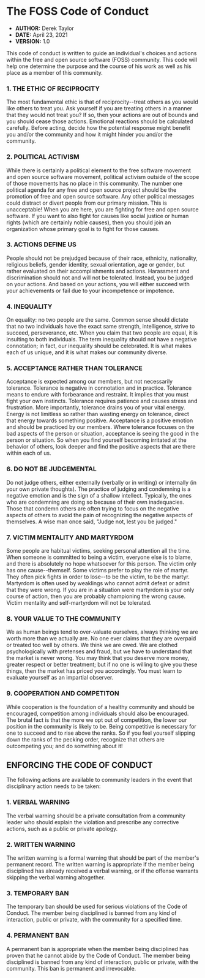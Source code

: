 # The FOSS Code of Conduct
- **AUTHOR:** Derek Taylor
- **DATE:** April 23, 2021
- **VERSION:** 1.0

This code of conduct is written to guide an individual's choices and actions within the free and open source software (FOSS) community.  This code will help one determine the purpose and the course of his work as well as his place as a member of this community.

### 1. THE ETHIC OF RECIPROCITY
The most fundamental ethic is that of reciprocity--treat others as you would like others to treat you.  Ask yourself if you are treating others in a manner that they would not treat you?  If so, then your actions are out of bounds and you should cease those actions.  Emotional reactions should be calculated carefully.  Before acting, decide how the potential response might benefit you and/or the community and how it might hinder you and/or the community.

### 2. POLITICAL ACTIVISM
While there is certainly a political element to the free software movement and open source software movement, political activism outside of the scope of those movements has no place in this community.  The number one political agenda for any free and open source project should be the promotion of free and open source software.  Any other political messages could distract or divert people from our primary mission.  This is unacceptable!  When you are here, you are fighting for free and open source software.  If you want to also fight for causes like social justice or human rights (which are certainly noble causes), then you should join an organization whose primary goal is to fight for those causes.

### 3. ACTIONS DEFINE US
People should not be prejudged because of their race, ethnicity, nationality, religious beliefs, gender identity, sexual orientation, age or gender, but rather evaluated on their accomplishments and actions.  Harassment and discrimination should not and will not be tolerated.  Instead, you be judged on your actions. And based on your actions, you will either succeed with your achievements or fail due to your incompetence or impotence.

### 4. INEQUALITY
On equality: no two people are the same.  Common sense should dictate that no two individuals have the exact same strength, intelligence, strive to succeed, perseverance, etc.  When you claim that two people are equal, it is insulting to both individuals.  The term inequality should not have a negative connotation; in fact, our inequality should be celebrated.  It is what makes each of us unique, and it is what makes our community diverse.

### 5. ACCEPTANCE RATHER THAN TOLERANCE
Acceptance is expected among our members, but not necessarily tolerance.  Tolerance is negative in connotation and in practice.  Tolerance means to endure with forbearance and restraint.  It implies that you must fight your own instincts.  Tolerance requires patience and causes stress and frustration.  More importantly, tolerance drains you of your vital energy.  Energy is not limitless so rather than wasting energy on tolerance, direct that energy towards something positive.  Acceptance is a positive emotion and should be practiced by our members.  Where tolerance focuses on the bad aspects of the person or situation, acceptance is seeing the good in the person or situation.  So when you find yourself becoming irritated at the behavior of others, look deeper and find the positive aspects that are there within each of us.

### 6. DO NOT BE JUDGEMENTAL
Do not judge others, either externally (verbally or in writing) or internally (in your own private thoughts).  The practice of judging and condemning is a negative emotion and is the sign of a shallow intellect.  Typically, the ones who are condemning are doing so because of their own inadequacies.  Those that condemn others are often trying to focus on the negative aspects of others to avoid the pain of recognizing the negative aspects of themselves.  A wise man once said, "Judge not, lest you be judged."

### 7. VICTIM MENTALITY AND MARTYRDOM
Some people are habitual victims, seeking personal attention all the time.  When someone is committed to being a victim, everyone else is to blame, and there is absolutely no hope whatsoever for this person.  The victim only has one cause--themself.  Some victims prefer to play the role of martyr.  They often pick fights in order to lose--to be the victim, to be the martyr.  Martyrdom is often used by weaklings who cannot admit defeat or admit that they were wrong.  If you are in a situation were martyrdom is your only course of action, then you are probably championing the wrong cause.  Victim mentality and self-martyrdom will not be tolerated.

### 8. YOUR VALUE TO THE COMMUNITY
We as human beings tend to over-valuate ourselves, always thinking we are worth more than we actually are.  No one ever claims that they are overpaid or treated too well by others.  We think we are owed.  We are clothed psychologically with pretenses and fraud, but we have to understand that the market is never wrong.  You may think that you deserve more money, greater respect or better treatment; but if no one is willing to give you these things, then the market has priced you accordingly.  You must learn to evaluate yourself as an impartial observer.

### 9. COOPERATION AND COMPETITON
While cooperation is the foundation of a healthy community and should be encouraged, competition among individuals should also be encouraged.  The brutal fact is that the more we opt out of competition, the lower our position in the community is likely to be.  Being competitive is necessary for one to succeed and to rise above the ranks.  So if you feel yourself slipping down the ranks of the pecking order, recognize that others are outcompeting you; and do something about it!


## ENFORCING THE CODE OF CONDUCT

The following actions are available to community leaders in the event that disciplinary action needs to be taken:

### 1. VERBAL WARNING
The verbal warning should be a private consultation from a community leader who should explain the violation and prescribe any corrective actions, such as a public or private apology.

### 2. WRITTEN WARNING
The written warning is a formal warning that should be part of the member's permanent record.  The written warning is appropriate if the member being disciplined has already received a verbal warning, or if the offense warrants skipping the verbal warning altogether.

### 3. TEMPORARY BAN
The temporary ban should be used for serious violations of the Code of Conduct.  The member being disciplined is banned from any kind of interaction, public or private, with the community for a specified time.

### 4. PERMANENT BAN
A permanent ban is appropriate when the member being disciplined has proven that he cannot abide by the Code of Conduct.   The member being disciplined is banned from any kind of interaction, public or private, with the community.  This ban is permanent and irrevocable.
